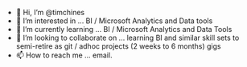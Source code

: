 - 👋 Hi, I’m @timchines
- 👀 I’m interested in ... BI / Microsoft Analytics and Data tools
- 🌱 I’m currently learning ... BI / Microsoft Analytics and Data Tools
- 💞️ I’m looking to collaborate on ... learning BI and similar skill sets to semi-retire as git / adhoc projects (2 weeks to 6 months) gigs
- 📫 How to reach me ... email.

<!---
timchines/timchines is a ✨ special ✨ repository because its `README.md` (this file) appears on your GitHub profile.
You can click the Preview link to take a look at your changes.
--->
